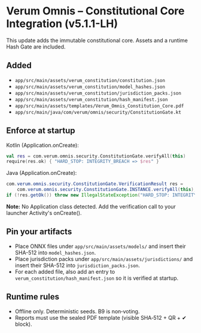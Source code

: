 # Verum Omnis – Constitutional Core Integration (v5.1.1-LH)

This update adds the immutable constitutional core. Assets and a runtime Hash Gate are included.

## Added
- `app/src/main/assets/verum_constitution/constitution.json`
- `app/src/main/assets/verum_constitution/model_hashes.json`
- `app/src/main/assets/verum_constitution/jurisdiction_packs.json`
- `app/src/main/assets/verum_constitution/hash_manifest.json`
- `app/src/main/assets/templates/Verum_Omnis_Constitution_Core.pdf`
- `app/src/main/java/com/verum/omnis/security/ConstitutionGate.kt`

## Enforce at startup
Kotlin (Application.onCreate):
```kotlin
val res = com.verum.omnis.security.ConstitutionGate.verifyAll(this)
require(res.ok) { "HARD_STOP: INTEGRITY_BREACH => $res" }
```

Java (Application.onCreate):
```java
com.verum.omnis.security.ConstitutionGate.VerificationResult res =
    com.verum.omnis.security.ConstitutionGate.INSTANCE.verifyAll(this);
if (!res.getOk()) throw new IllegalStateException("HARD_STOP: INTEGRITY_BREACH => " + res.getDetails());
```

**Note:** No Application class detected. Add the verification call to your launcher Activity's onCreate().

## Pin your artifacts
- Place ONNX files under `app/src/main/assets/models/` and insert their SHA-512 into `model_hashes.json`.
- Place jurisdiction packs under `app/src/main/assets/jurisdictions/` and insert their SHA-512 into `jurisdiction_packs.json`.
- For each added file, also add an entry to `verum_constitution/hash_manifest.json` so it is verified at startup.

## Runtime rules
- Offline only. Deterministic seeds. B9 is non‑voting.
- Reports must use the sealed PDF template (visible SHA‑512 + QR + ✔ block).

